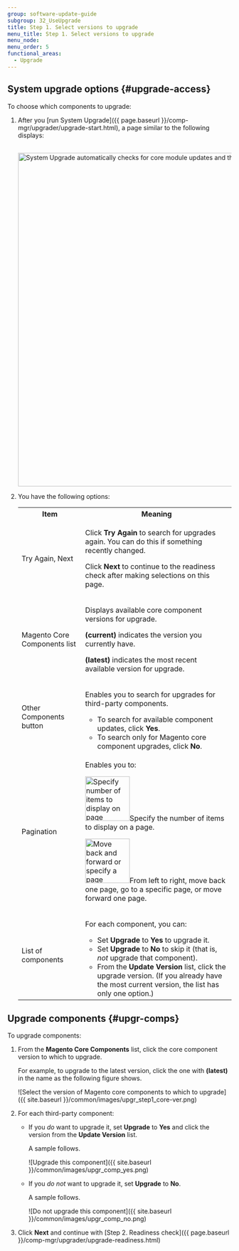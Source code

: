 ```yaml
---
group: software-update-guide
subgroup: 32_UseUpgrade
title: Step 1. Select versions to upgrade
menu_title: Step 1. Select versions to upgrade
menu_node:
menu_order: 5
functional_areas:
  - Upgrade
---
```


## System upgrade options {#upgrade-access}

To choose which components to upgrade:

1. After you [run System Upgrade]({{ page.baseurl }}/comp-mgr/upgrader/upgrade-start.html), a page similar to the following displays:<br><br>

   <img src="{{ site.baseurl }}/common/images/upgr_step1-mock.png" width="750px" alt="System Upgrade automatically checks for core module updates and third-party modules if you wish">

1. You have the following options:

   <table>
   <tbody>
   <tr>
      <th>Item</th>
      <th>Meaning</th>
   </tr>
   <tr>
      <td><p>Try Again, Next</p></td>
      <td><p>Click <strong>Try Again</strong> to search for upgrades again. You can do this if something recently changed.</p>
         <p>Click <strong>Next</strong> to continue to the readiness check after making selections on this page.</p></td>
   </tr>
   <tr>
      <td><p>Magento Core Components list</p></td>
      <td><p>Displays available core component versions for upgrade.</p>
         <p><strong>(current)</strong> indicates the version you currently have.</p>
         <p><strong>(latest)</strong> indicates the most recent available version for upgrade.</p></td>
   </tr>
   <tr>
      <td><p>Other Components button</p></td>
      <td><p>Enables you to search for upgrades for third-party components.</p>
         <ul><li>To search for available component updates, click <strong>Yes</strong>.</li>
         <li>To search only for Magento core component upgrades, click <strong>No</strong>.</li></ul></td>
   </tr>
   <tr>
      <td><p>Pagination</p></td>
      <td><p>Enables you to:</p>
         <p><img src="{{ site.baseurl }}/common/images/cman_page_number.png" width="100px" alt="Specify number of items to display on page" />Specify the number of items to display on a page.</p>
         <p><img src="{{ site.baseurl }}/common/images/cman_page_move.png" width="100px" alt="Move back and forward or specify a page number" />From left to right, move back one page, go to a specific page, or move forward one page.</p></td>
   </tr>
   <tr>
      <td><p>List of components</p></td>
      <td><p>For each component, you can:</p>
         <ul><li>Set <strong>Upgrade</strong> to <strong>Yes</strong> to upgrade it.</li>
            <li>Set <strong>Upgrade</strong> to <strong>No</strong> to skip it (that is, <em>not</em> upgrade that component).</li>
            <li>From the <strong>Update Version</strong> list, click the upgrade version. (If you already have the most current version, the list has only one option.)</li></ul>
            </td>
   </tr>
   </tbody>
   </table>

## Upgrade components {#upgr-comps}

To upgrade components:

1. From the **Magento Core Components** list, click the core component version to which to upgrade.

   For example, to upgrade to the latest version, click the one with **(latest)** in the name as the following figure shows.

   ![Select the version of Magento core components to which to upgrade]({{ site.baseurl }}/common/images/upgr_step1_core-ver.png)

1. For each third-party component:

   *  If you *do* want to upgrade it, set **Upgrade** to **Yes** and click the version from the **Update Version** list.

      A sample follows.

      ![Upgrade this component]({{ site.baseurl }}/common/images/upgr_comp_yes.png)

   *  If you *do not* want to upgrade it, set **Upgrade** to **No**.

      A sample follows.

      ![Do not upgrade this component]({{ site.baseurl }}/common/images/upgr_comp_no.png)

1. Click **Next** and continue with [Step 2. Readiness check]({{ page.baseurl }}/comp-mgr/upgrader/upgrade-readiness.html)
